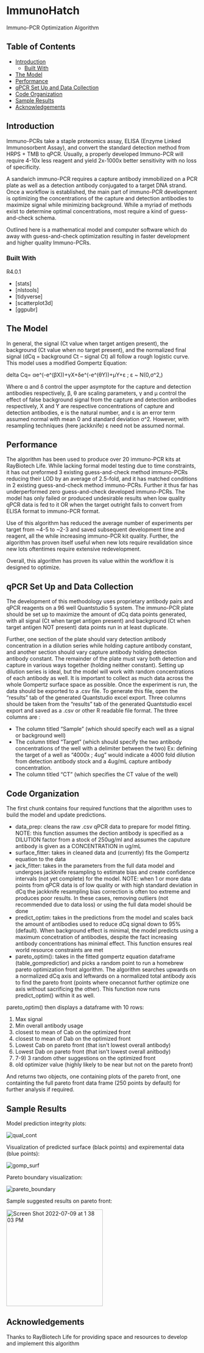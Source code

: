 # ImmunoHatch
Immuno-PCR Optimization Algorithm


<!-- TABLE OF CONTENTS -->
## Table of Contents

* [Introduction](#introduction)
  * [Built With](#built-with)
* [The Model](#the-model)
* [Performance](#performance)
* [qPCR Set Up and Data Collection](#qpcr-set-up-and-data-collection)
* [Code Organization](#code-organization)
* [Sample Results](#sample-results)
* [Acknowledgements](#acknowledgements)




<!-- Introduction -->
## Introduction

Immuno-PCRs take a staple proteomics assay, ELISA (Enzyme Linked Immunosorbent Assay), and convert the standard detection method from HRPS + TMB to qPCR. Usually, a properly developed Immuno-PCR will require 4-10x less reagent and yield 2x-1000x better sensitivity with no loss of specificity.

A sandwich immuno-PCR requires a capture antibody immobilized on a PCR plate as well as a detection antibody conjugated to a target DNA strand. Once a workflow is established, the main part of immuno-PCR development is optimizing the concentrations of the capture and detection antibodies to maximize signal while minimizing background. While a myriad of methods exist to determine optimal concentrations, most require a kind of guess-and-check schema. 

Outlined here is a mathematical model and computer software which do away with guess-and-check optimization resulting in faster development and higher quality Immuno-PCRs.

### Built With
R4.0.1
* [stats]
* [nlstools]
* [tidyverse]
* [scatterplot3d]
* [ggpubr]



<!-- The Model -->
## The Model

In general, the signal (Ct value when target antigen present), the background (Ct value when no target present), and the normalized final signal (dCq = background Ct – signal Ct) all follow a rough logistic curve. This model uses a modified Gompertz Equation:

delta Cq= αe^(-e^(βX))+γX+δe^(-e^(θY))+μY+ε  ; ε ~ N(0,σ^2,)

Where α and δ control the upper asymptote for the capture and detection antibodies respectively, β, θ are scaling parameters, γ and μ control the effect of false background signal from the capture and detection antibodies respectively, X and Y are respective concentrations of capture and detection antibodies, e is the natural number, and ε is an error term assumed normal with mean 0 and standard deviation σ^2. However, with resampling techniques (here jackknife) ε need not be assumed normal.


<!-- Performance -->
## Performance

The algorithm has been used to produce over 20 immuno-PCR kits at RayBiotech Life. While lacking formal model testing due to time constraints, it has out preformed 3 existing guess-and-check method immuno-PCRs reducing their LOD by an average of 2.5-fold, and it has matched conditions in 2 existing guess-and-check method immuno-PCRs. Further it thus far has underperformed zero guess-and-check developed immuno-PCRs. The model has only failed or produced undesirable results when low quality qPCR data is fed to it OR when the target outright fails to convert from ELISA format to immuno-PCR format. 

Use of this algorithm has reduced the average number of experiments per target from ~4-5 to ~2-3 and saved subsequent development time and reagent, all the while increasing immuno-PCR kit quality. Further, the algorithm has proven itself useful when new lots require revalidation since new lots oftentimes require extensive redevelopment. 

Overall, this algorithm has proven its value within the workflow it is designed to optimize.


<!-- qPCR Set Up and Data Collection -->
## qPCR Set Up and Data Collection

The development of this methodology uses proprietary antibody pairs and qPCR reagents on a 96 well Quantstudio 5 system. The immuno-PCR plate should be set up to maximize the amount of dCq data points generated, with all signal (Ct when target antigen present) and background (Ct when target antigen NOT present) data points run in at least duplicate. 

Further, one section of the plate should vary detection antibody concentration in a dilution series while holding capture antibody constant, and another section should vary capture antibody holding detection antibody constant. The remainder of the plate must vary both detection and capture in various ways together (holding neither constant). Setting up dilution series is ideal, but the model will work with random concentrations of each antibody as well. It is important to collect as much data across the whole Gompertz surface space as possible. 
Once the experiment is run, the data should be exported to a .csv file. To generate this file, open the “results” tab of the generated Quantstudio excel export. Three columns should be taken from the “results” tab of the generated Quantstudio excel export and saved as a .csv or other R readable file format. The three columns are :

  * The column titled “Sample” (which should specify each well as a signal or background well) 
  * The column titled “Target” (which should specify the two antibody concentrations of the well with a delimiter between the two) Ex: defining the target of a well as “4000x ; 4ug” would indicate a 4000 fold dilution from detection antibody stock and a 4ug/mL capture antibody concentration.
  * The column titled “CT” (which specifies the CT value of the well)

<!-- Code Organization -->
## Code Organization

The first chunk contains four required functions that the algorithm uses to build the model and update predictions. 

  * data_prep: cleans the raw .csv qPCR data to prepare for model fitting. NOTE: this function assumes the dection antibody is specified as a DILUTION factor from a stock of 250ug/ml and assumes the caputure antibody is given as a CONCENTRATION in ug/mL
  * surface_fitter: takes in cleaned data and (currently) fits the Gompertz equation to the data
  * jack_fitter: takes in the parameters from the full data model and undergoes jackknife resampling to estimate bias and create confidence intervals (not yet complete) for the model. NOTE: when 1 or more data points from qPCR data is of low quality or with high standard deviation in dCq the jackknife resampling bias correction is often too extreme and produces poor results. In these cases, removing outliers (not recommended due to data loss) or using the full data model should be done
  * predict_optim: takes in the predictions from the model and scales back the amount of antibodies used to reduce dCq signal down to 95% (default). When background effect is minimal, the model predicts using a maximum concetration of antibodies, despite the fact increasing antibody concentrations has minimal effect. This function ensures real world resource constraints are met 
  * pareto_optim(): takes in the fitted gompertz equation dataframe (table_gompredictior) and picks a random point to run a homebrew pareto optimization front algorithm. The algorithm searches upwards on a normalized dCq axis and leftwards on a normalized total antibody axis to find the pareto front (points where onecannot further optimize one axis without sacrificing the other). This function now runs predict_optim() within it as well.

pareto_optim() then displays a dataframe with 10 rows:
1) Max signal
2) Min overall antibody usage
3) closest to mean of Cab on the optimized front
4) closest to mean of Dab on the optimized front
5) Lowest Cab on pareto front (that isn't lowest overall antibody)
6) Lowest Dab on pareto front (that isn't lowest overall anitbody)
7)  7-9) 3 random other suggestions on the optimized front
10) old optimizer value (highly likely to be near but not on the pareto front)

And returns two objects, one containing plots of the pareto front, one containting the full pareto front data frame (250 points by default) for further analysis if required. 


<!-- SAMPLE RESULTS -->
## Sample Results

Model prediction integrity plots:

![qual_cont](https://user-images.githubusercontent.com/67161057/178116890-9e4a317a-fd1e-4963-877b-3cbf54b89ac2.png)


Visualization of predicted surface (black points) and expiremental data (blue points):

![gomp_surf](https://user-images.githubusercontent.com/67161057/178116916-66842f43-d55a-4c48-bad1-c235bbedaf2f.png)


Pareto boundary visualization:

![pareto_boundary](https://user-images.githubusercontent.com/67161057/178116937-b6332031-40f7-4d9c-a135-607d9fa1431f.png)


Sample suggested results on pareto front:


<img width="253" alt="Screen Shot 2022-07-09 at 1 38 03 PM" src="https://user-images.githubusercontent.com/67161057/178116950-ce0bd177-f6c9-4702-bd47-5ade895438f1.png">


<!-- ACKNOWLEDGEMENTS -->
## Acknowledgements
Thanks to RayBiotech Life for providing space and resources to develop and implement this algorithm 

